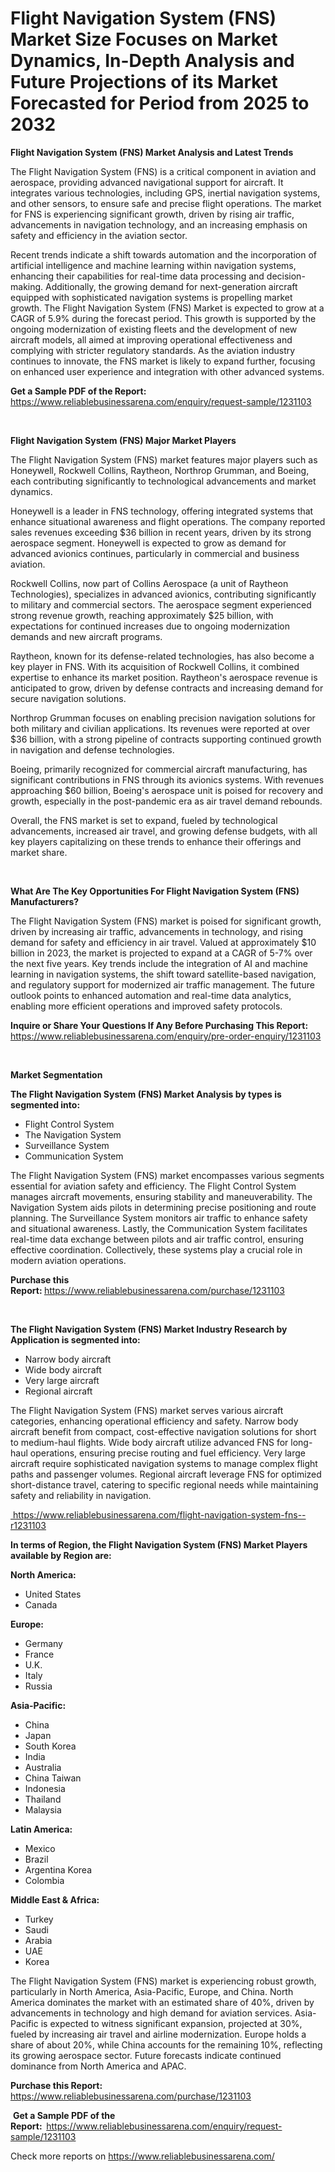 <p><h1>Flight Navigation System (FNS) Market Size Focuses on Market Dynamics, In-Depth Analysis and Future Projections of its Market Forecasted for Period from 2025 to 2032</h1></p><p><strong>Flight Navigation System (FNS) Market Analysis and Latest Trends</strong></p>
<p><p>The Flight Navigation System (FNS) is a critical component in aviation and aerospace, providing advanced navigational support for aircraft. It integrates various technologies, including GPS, inertial navigation systems, and other sensors, to ensure safe and precise flight operations. The market for FNS is experiencing significant growth, driven by rising air traffic, advancements in navigation technology, and an increasing emphasis on safety and efficiency in the aviation sector.</p><p>Recent trends indicate a shift towards automation and the incorporation of artificial intelligence and machine learning within navigation systems, enhancing their capabilities for real-time data processing and decision-making. Additionally, the growing demand for next-generation aircraft equipped with sophisticated navigation systems is propelling market growth. The Flight Navigation System (FNS) Market is expected to grow at a CAGR of 5.9% during the forecast period. This growth is supported by the ongoing modernization of existing fleets and the development of new aircraft models, all aimed at improving operational effectiveness and complying with stricter regulatory standards. As the aviation industry continues to innovate, the FNS market is likely to expand further, focusing on enhanced user experience and integration with other advanced systems.</p></p>
<p><strong>Get a Sample PDF of the Report:&nbsp;</strong> <a href="https://www.reliablebusinessarena.com/enquiry/request-sample/1231103?utm_campaign=2759&utm_medium=2&utm_source=Github&utm_content=ia&utm_term=27022025&utm_id=flight-navigation-system-fns">https://www.reliablebusinessarena.com/enquiry/request-sample/1231103</a></p>
<p>&nbsp;</p>
<p><strong>Flight Navigation System (FNS) Major Market Players</strong></p>
<p><p>The Flight Navigation System (FNS) market features major players such as Honeywell, Rockwell Collins, Raytheon, Northrop Grumman, and Boeing, each contributing significantly to technological advancements and market dynamics.</p><p>Honeywell is a leader in FNS technology, offering integrated systems that enhance situational awareness and flight operations. The company reported sales revenues exceeding $36 billion in recent years, driven by its strong aerospace segment. Honeywell is expected to grow as demand for advanced avionics continues, particularly in commercial and business aviation.</p><p>Rockwell Collins, now part of Collins Aerospace (a unit of Raytheon Technologies), specializes in advanced avionics, contributing significantly to military and commercial sectors. The aerospace segment experienced strong revenue growth, reaching approximately $25 billion, with expectations for continued increases due to ongoing modernization demands and new aircraft programs.</p><p>Raytheon, known for its defense-related technologies, has also become a key player in FNS. With its acquisition of Rockwell Collins, it combined expertise to enhance its market position. Raytheon's aerospace revenue is anticipated to grow, driven by defense contracts and increasing demand for secure navigation solutions.</p><p>Northrop Grumman focuses on enabling precision navigation solutions for both military and civilian applications. Its revenues were reported at over $36 billion, with a strong pipeline of contracts supporting continued growth in navigation and defense technologies.</p><p>Boeing, primarily recognized for commercial aircraft manufacturing, has significant contributions in FNS through its avionics systems. With revenues approaching $60 billion, Boeing's aerospace unit is poised for recovery and growth, especially in the post-pandemic era as air travel demand rebounds.</p><p>Overall, the FNS market is set to expand, fueled by technological advancements, increased air travel, and growing defense budgets, with all key players capitalizing on these trends to enhance their offerings and market share.</p></p>
<p>&nbsp;</p>
<p><strong>What Are The Key Opportunities For Flight Navigation System (FNS) Manufacturers?</strong></p>
<p><p>The Flight Navigation System (FNS) market is poised for significant growth, driven by increasing air traffic, advancements in technology, and rising demand for safety and efficiency in air travel. Valued at approximately $10 billion in 2023, the market is projected to expand at a CAGR of 5-7% over the next five years. Key trends include the integration of AI and machine learning in navigation systems, the shift toward satellite-based navigation, and regulatory support for modernized air traffic management. The future outlook points to enhanced automation and real-time data analytics, enabling more efficient operations and improved safety protocols.</p></p>
<p><strong>Inquire or Share Your Questions If Any Before Purchasing This Report:</strong> <a href="https://www.reliablebusinessarena.com/enquiry/pre-order-enquiry/1231103?utm_campaign=2759&utm_medium=2&utm_source=Github&utm_content=ia&utm_term=27022025&utm_id=flight-navigation-system-fns">https://www.reliablebusinessarena.com/enquiry/pre-order-enquiry/1231103</a></p>
<p>&nbsp;</p>
<p><strong>Market Segmentation</strong></p>
<p><strong>The Flight Navigation System (FNS) Market Analysis by types is segmented into:</strong></p>
<p><ul><li>Flight Control System</li><li>The Navigation System</li><li>Surveillance System</li><li>Communication System</li></ul></p>
<p><p>The Flight Navigation System (FNS) market encompasses various segments essential for aviation safety and efficiency. The Flight Control System manages aircraft movements, ensuring stability and maneuverability. The Navigation System aids pilots in determining precise positioning and route planning. The Surveillance System monitors air traffic to enhance safety and situational awareness. Lastly, the Communication System facilitates real-time data exchange between pilots and air traffic control, ensuring effective coordination. Collectively, these systems play a crucial role in modern aviation operations.</p></p>
<p><strong>Purchase this Report:&nbsp;</strong><a href="https://www.reliablebusinessarena.com/purchase/1231103?utm_campaign=2759&utm_medium=2&utm_source=Github&utm_content=ia&utm_term=27022025&utm_id=flight-navigation-system-fns">https://www.reliablebusinessarena.com/purchase/1231103</a></p>
<p>&nbsp;</p>
<p><strong>The Flight Navigation System (FNS) Market Industry Research by Application is segmented into:</strong></p>
<p><ul><li>Narrow body aircraft</li><li>Wide body aircraft</li><li>Very large aircraft</li><li>Regional aircraft</li></ul></p>
<p><p>The Flight Navigation System (FNS) market serves various aircraft categories, enhancing operational efficiency and safety. Narrow body aircraft benefit from compact, cost-effective navigation solutions for short to medium-haul flights. Wide body aircraft utilize advanced FNS for long-haul operations, ensuring precise routing and fuel efficiency. Very large aircraft require sophisticated navigation systems to manage complex flight paths and passenger volumes. Regional aircraft leverage FNS for optimized short-distance travel, catering to specific regional needs while maintaining safety and reliability in navigation.</p></p>
<p><a href="https://www.reliablebusinessarena.com/flight-navigation-system-fns--r1231103?utm_campaign=2759&utm_medium=2&utm_source=Github&utm_content=ia&utm_term=27022025&utm_id=flight-navigation-system-fns">&nbsp;https://www.reliablebusinessarena.com/flight-navigation-system-fns--r1231103</a></p>
<p><strong>In terms of Region, the Flight Navigation System (FNS) Market Players available by Region are:</strong></p>
<p>
    <p> <strong> North America: </strong>
        <ul>
            <li>United States</li>
            <li>Canada</li>
        </ul>
        </p> 
    <p> <strong> Europe: </strong>
        <ul>
            <li>Germany</li>
            <li>France</li>
            <li>U.K.</li>
            <li>Italy</li>
            <li>Russia</li>
        </ul>
        </p> 
    <p> <strong> Asia-Pacific: </strong>
        <ul>
            <li>China</li>
            <li>Japan</li>
            <li>South Korea</li>
            <li>India</li>
            <li>Australia</li>
            <li>China Taiwan</li>
            <li>Indonesia</li>
            <li>Thailand</li>
            <li>Malaysia</li>
        </ul>
        </p> 
    <p> <strong> Latin America: </strong>
        <ul>
            <li>Mexico</li>
            <li>Brazil</li>
            <li>Argentina Korea</li>
            <li>Colombia</li>
        </ul>
        </p> 
    <p> <strong> Middle East & Africa: </strong>
        <ul>
            <li>Turkey</li>
            <li>Saudi</li>
            <li>Arabia</li>
            <li>UAE</li>
            <li>Korea</li>
        </ul>
    </p>
    </p>
<p><p>The Flight Navigation System (FNS) market is experiencing robust growth, particularly in North America, Asia-Pacific, Europe, and China. North America dominates the market with an estimated share of 40%, driven by advancements in technology and high demand for aviation services. Asia-Pacific is expected to witness significant expansion, projected at 30%, fueled by increasing air travel and airline modernization. Europe holds a share of about 20%, while China accounts for the remaining 10%, reflecting its growing aerospace sector. Future forecasts indicate continued dominance from North America and APAC.</p></p>
<p><strong>Purchase this Report: </strong><a href="https://www.reliablebusinessarena.com/purchase/1231103?utm_campaign=2759&utm_medium=2&utm_source=Github&utm_content=ia&utm_term=27022025&utm_id=flight-navigation-system-fns">https://www.reliablebusinessarena.com/purchase/1231103</a></p>
<p>&nbsp;<strong>Get a Sample PDF of the Report:&nbsp;&nbsp;</strong><a href="https://www.reliablebusinessarena.com/enquiry/request-sample/1231103?utm_campaign=2759&utm_medium=2&utm_source=Github&utm_content=ia&utm_term=27022025&utm_id=flight-navigation-system-fns">https://www.reliablebusinessarena.com/enquiry/request-sample/1231103</a></p>
<p><strong></strong></p>
<p>Check more reports on <a href="https://www.reliablebusinessarena.com/?utm_campaign=2759&utm_medium=2&utm_source=Github&utm_content=ia&utm_term=27022025&utm_id=flight-navigation-system-fns">https://www.reliablebusinessarena.com/</a></p>
